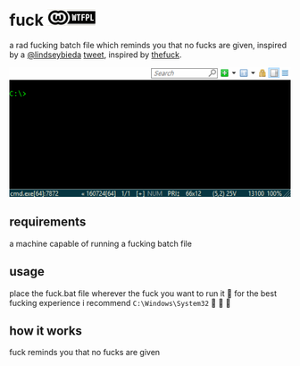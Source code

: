 # fuck [![WTFPL][license-badge]](LICENSE)

a rad fucking batch file which reminds you that no fucks are given, inspired by a [@lindseybieda](https://twitter.com/lindseybieda) [tweet](https://twitter.com/lindseybieda/status/767807738562871296), inspired by [thefuck](https://github.com/nvbn/thefuck/).

[![gif with the fucking example][examples-link]][examples-link]

## requirements

a machine capable of running a fucking batch file

## usage

place the fuck.bat file wherever the fuck you want to run it :fu: for the best fucking experience i recommend `C:\Windows\System32` :clap: :clap: :clap:

## how it works

fuck reminds you that no fucks are given

[examples-link]:   https://github.com/joshschmelzle/fuck/blob/master/example.gif
[license-badge]:   https://github.com/joshschmelzle/fuck/blob/master/wtfpl-badge-1.png
